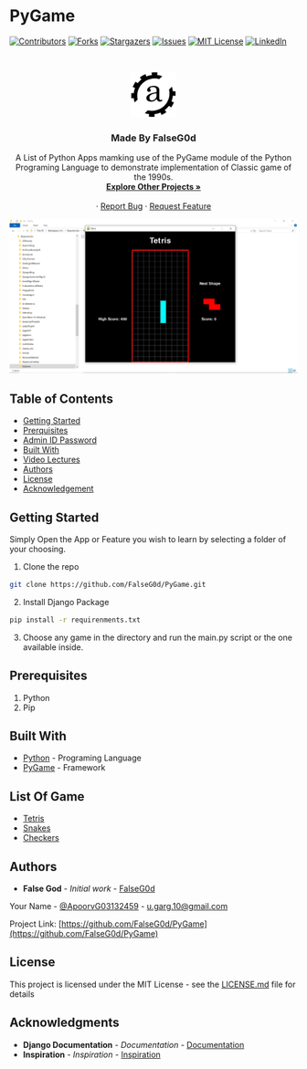 # PyGame

[![Contributors][contributors-shield]][contributors-url]
[![Forks][forks-shield]][forks-url]
[![Stargazers][stars-shield]][stars-url]
[![Issues][issues-shield]][issues-url]
[![MIT License][license-shield]][license-url]
[![LinkedIn][linkedin-shield]][linkedin-url]


<!-- PROJECT LOGO -->
<br />
<p align="center">
  <a href="http://apoorvgarg.herokuapp.com/">
    <img src="images/Logo.png" alt="Logo" width="80" height="80">
  </a>

  <h3 align="center">Made By FalseG0d</h3>

  <p align="center">
    A List of Python Apps mamking use of the PyGame module of the Python Programing Language to demonstrate implementation of Classic game of the 1990s.
    <br />
    <a href="https://github.com/FalseG0d?tab=repositories"><strong>Explore Other Projects »</strong></a>
    <br />
    <br />
    ·
    <a href="https://github.com/FalseG0d/PyGame/issues">Report Bug</a>
    ·
    <a href="https://github.com/FalseG0d/PyGame/issues">Request Feature</a>
  </p>
</p>


<!-- TABLE OF CONTENTS -->
![Product Name Screen Shot][product-screenshot]
## Table of Contents

* [Getting Started](#getting-started)
* [Prerquisites](#prerquisites)
* [Admin ID Password](#admin-id-password)
* [Built With](#built-with)
* [Video Lectures](#video-lectures)
* [Authors](#authors)
* [License](#license)
* [Acknowledgement](#acknowledgement)


## Getting Started

Simply Open the App or Feature you wish to learn by selecting a folder of your choosing.

1. Clone the repo

```sh
git clone https://github.com/FalseG0d/PyGame.git
```

2. Install Django Package

```sh
pip install -r requirenments.txt
```

3. Choose any game in the directory and run the main.py script or the one available inside.

## Prerequisites

1. Python
2. Pip


## Built With

* [Python](http://www.dropwizard.io/1.0.2/docs/) - Programing Language
* [PyGame](https://www.pygame.org/) - Framework

## List Of Game

* [Tetris](https://github.com/FalseG0d/PyGame/tree/master/Tetris)
* [Snakes](https://github.com/FalseG0d/PyGame/tree/master/Snakes)
* [Checkers](https://github.com/FalseG0d/PyGame/tree/master/Checkers)

## Authors

* **False God** - *Initial work* - [FalseG0d](https://github.com/FalseG0d)

Your Name - [@ApoorvG03132459](https://twitter.com/ApoorvG03132459) - u.garg.10@gmail.com

Project Link: [https://github.com/FalseG0d/PyGame](https://github.com/FalseG0d/PyGame)

## License

This project is licensed under the MIT License - see the [LICENSE.md](LICENSE.md) file for details

## Acknowledgments

* **Django Documentation** - *Documentation* - [Documentation](https://github.com/FalseG0d)
* **Inspiration** - *Inspiration* - [Inspiration](https://simpleisbetterthancomplex.com/)


<!-- MARKDOWN LINKS & IMAGES -->
<!-- https://www.markdownguide.org/basic-syntax/#reference-style-links -->
[contributors-shield]: https://img.shields.io/github/contributors/FalseG0d/PyGame.svg?style=flat-square
[contributors-url]: https://github.com/FalseG0d/PyGame/graphs/contributors
[forks-shield]: https://img.shields.io/github/forks/FalseG0d/PyGame.svg?style=flat-square
[forks-url]: https://github.com/FalseG0d/PyGame/network/members
[stars-shield]: https://img.shields.io/github/stars/FalseG0d/PyGame.svg?style=flat-square
[stars-url]: https://github.com/FalseG0d/PyGame/stargazers
[issues-shield]: https://img.shields.io/github/issues/FalseG0d/PyGame.svg?style=flat-square
[issues-url]: https://github.com/FalseG0d/PyGame/issues
[license-shield]: https://img.shields.io/github/license/FalseG0d/PyGame.svg?style=flat-square
[license-url]: https://github.com/FalseG0d/PyGame/blob/master/LICENSE.txt
[linkedin-shield]: https://img.shields.io/badge/-LinkedIn-black.svg?style=flat-square&logo=linkedin&colorB=555
[linkedin-url]: https://www.linkedin.com/in/apoorv-garg-137137171/
[product-screenshot]: images/programs.png